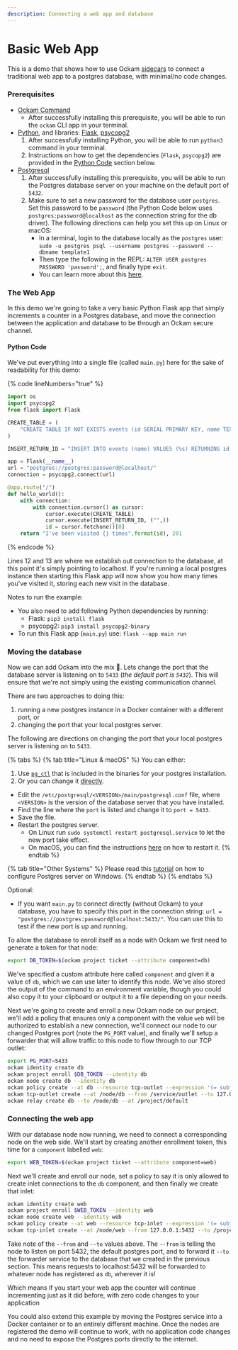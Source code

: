 ```yaml
---
description: Connecting a web app and database
---
```


# Basic Web App

This is a demo that shows how to use Ockam
[sidecars](https://docs.ockam.io/guides/examples/create-secure-communication-with-a-private-database-from-anywhere)
to connect a traditional web app to a postgres database, with minimal/no code changes.

### Prerequisites

- [Ockam Command](../../#install)
  - After successfully installing this prerequisite, you will be able to run the `ockam`
    CLI app in your terminal.
- [Python](https://www.python.org/downloads/), and libraries: [Flask](https://github.com/pallets/flask/),
  [psycopg2](https://github.com/psycopg/psycopg2)
  1. After successfully installing Python, you will be able to run `python3` command in
     your terminal.
  2. Instructions on how to get the dependencies (`Flask`, `psycopg2`) are provided in the
     [Python Code](#python-code) section below.
- [Postgresql](https://www.postgresql.org/)
  1. After successfully installing this prerequisite, you will be able to run the
     Postgres database server on your machine on the default port of `5432`.
  2. Make sure to set a new password for the database user `postgres`. Set this password
     to be `password` (the Python Code below uses `postgres:password@localhost` as the
     connection string for the db driver). The following directions can help you set this
     up on Linux or macOS:
     - In a terminal, login to the database locally as the `postgres` user:
       `sudo -u postgres psql --username postgres --password --dbname template1`
     - Then type the following in the REPL: `ALTER USER postgres PASSWORD 'password';`, and
       finally type `exit`.
     - You can learn more about this [here](https://stackoverflow.com/a/12721095/2085356).

### The Web App

In this demo we're going to take a very basic Python Flask app that simply increments a
counter in a Postgres database, and move the connection between the application and
database to be through an Ockam secure channel.

#### Python Code

We've put everything into a single file (called `main.py`) here for the sake of
readability for this demo:

{% code lineNumbers="true" %}
```python
import os
import psycopg2
from flask import Flask

CREATE_TABLE = (
    "CREATE TABLE IF NOT EXISTS events (id SERIAL PRIMARY KEY, name TEXT);"
)

INSERT_RETURN_ID = "INSERT INTO events (name) VALUES (%s) RETURNING id;"

app = Flask(__name__)
url = "postgres://postgres:password@localhost/"
connection = psycopg2.connect(url)

@app.route("/")
def hello_world():
    with connection:
        with connection.cursor() as cursor:
            cursor.execute(CREATE_TABLE)
            cursor.execute(INSERT_RETURN_ID, ("",))
            id = cursor.fetchone()[0]
    return "I've been visited {} times".format(id), 201
```
{% endcode %}

Lines 12 and 13 are where we establish out connection to the database, at this point it's
simply pointing to localhost. If you're running a local postgres instance then starting
this Flask app will now show you how many times you've visited it, storing each new visit
in the database.

Notes to run the example:
- You also need to add following Python dependencies by running:
  - Flask: `pip3 install flask`
  - psycopg2: `pip3 install psycopg2-binary`
- To run this Flask app (`main.py`) use: `flask --app main run`

### Moving the database

Now we can add Ockam into the mix 🎉. Lets change the port that the database server is
listening on to `5433` (_the default port is `5432`_). This will ensure that we're not
simply using the existing communication channel.

There are two approaches to doing this:
1. running a new postgres instance in a Docker container with a different port, or
2. changing the port that your local postgres server.

The following are directions on changing the port that your local postgres server is
listening on to `5433`.

{% tabs %}
{% tab title="Linux & macOS" %}
You can either:
1. Use [`pg_ctl`](https://www.postgresql.org/docs/current/app-pg-ctl.html#R2-APP-PGCTL-3)
   that is included in the binaries for your postgres installation.
2. Or you can change it
   [directly](https://stackoverflow.com/questions/187438/change-pgsql-port).
  - Edit the `/etc/postgresql/<VERSION>/main/postgresql.conf` file, where `<VERSION>` is
    the version of the database server that you have installed.
  - Find the line where the `port` is listed and change it to `port = 5433`.
  - Save the file.
  - Restart the postgres server.
    - On Linux run `sudo systemctl restart postgresql.service` to let the new port take
      effect.
    - On macOS, you can find the instructions
      [here](https://databasefaqs.com/restart-postgres/) on how to restart it.
{% endtab %}

{% tab title="Other Systems" %}
Please read this
[tutorial](https://www.postgresqltutorial.com/postgresql-getting-started/install-postgresql/)
on how to configure Postgres server on Windows.
{% endtab %}
{% endtabs %}

Optional:
- If you want `main.py` to connect directly (without Ockam) to your database, you have to
  specify this port in the connection string:
  `url = "postgres://postgres:password@localhost:5433/"`.
  You can use this to test if the new port is up and running.

To allow the database to enroll itself as a node with Ockam we first need to generate a
token for that node:

```bash
export DB_TOKEN=$(ockam project ticket --attribute component=db)
```

We've specified a custom attribute here called `component` and given it a value of `db`, which we can use later to identify this node. We've also stored the output of the command to an environment variable, though you could also copy it to your clipboard or output it to a file depending on your needs.

Next we're going to create and enroll a new Ockam node on our project, we'll add a policy that ensures only a component with the value `web` will be authorized to establish a new connection, we'll connect our node to our changed Postgres port (note the `PG_PORT` value), and finally we'll setup a forwarder that will allow traffic to this node to flow through to our TCP outlet:

```bash
export PG_PORT=5433
ockam identity create db
ockam project enroll $DB_TOKEN --identity db
ockam node create db --identity db
ockam policy create --at db --resource tcp-outlet --expression '(= subject.component "web")'
ockam tcp-outlet create --at /node/db --from /service/outlet --to 127.0.0.1:$PG_PORT
ockam relay create db --to /node/db --at /project/default
```

### Connecting the web app

With our database node now running, we need to connect a corresponding node on the web side. We'll start by creating another enrollment token, this time for a `component` labelled `web`:

```bash
export WEB_TOKEN=$(ockam project ticket --attribute component=web)
```

Next we'll create and enroll our node, set a policy to say it is only allowed to create inlet connections to the `db` component, and then finally we create that inlet:

```bash
ockam identity create web
ockam project enroll $WEB_TOKEN --identity web
ockam node create web --identity web
ockam policy create --at web --resource tcp-inlet --expression '(= subject.component "db")'
ockam tcp-inlet create --at /node/web --from 127.0.0.1:5432 --to /project/default/service/forward_to_db/secure/api/service/outlet
```

Take note of the `--from` and `--to` values above. The `--from` is telling the node to listen on port 5432, the default postgres port, and to forward it `--to` the forwarder service to the database that we created in the previous section. This means requests to localhost:5432 will be forwarded to whatever node has registered as `db`, wherever it is!

Which means if you start your web app the counter will continue incrementing just as it did before, with zero code changes to your application

You could also extend this example by moving the Postgres service into a Docker container or to an entirely different machine. Once the nodes are registered the demo will continue to work, with no application code changes and no need to expose the Postgres ports directly to the internet.

<!-- bats start ENROLLED_HOME -->
<!--
# Ockam binary to use
if [[ -z $OCKAM ]]; then
  OCKAM=ockam
fi

if [[ -z $BATS_LIB ]]; then
  BATS_LIB=$(brew --prefix)/lib # macos
fi

if [[ -z $ENROLLED_HOME ]]; then
  exit 1
fi

if [[ -z $PG_HOST ]]; then
  export PG_HOST='127.0.0.1'
fi

export OCKAM_HOME="$ENROLLED_HOME"
export DB_TOKEN=$(ockam project ticket --attribute component=db)
export WEB_TOKEN=$(ockam project ticket --attribute component=web)
export PG_PORT=5432
export OCKAM_PG_PORT=5433

export FLASK_PID_FILE="${ENROLLED_HOME}/python.pid"
export FLASK_SERVER="${ENROLLED_HOME}/server.py"

teardown() {
  $OCKAM node delete --all

  pid=$(cat "$FLASK_PID_FILE")
  kill -9 "$pid"
  wait "$pid" 2>/dev/null || true

  rm -rf $ENROLLED_HOME
}

setup() {
  load "$BATS_LIB/bats-support/load.bash"
  load "$BATS_LIB/bats-assert/load.bash"

  $OCKAM node delete --all

  cat > $FLASK_SERVER <<- EOM
import os
import psycopg2
from flask import Flask

CREATE_TABLE = (
  "CREATE TABLE IF NOT EXISTS events (id SERIAL PRIMARY KEY, name TEXT);"
)

INSERT_RETURN_ID = "INSERT INTO events (name) VALUES (%s) RETURNING id;"

app = Flask(__name__)
url = "postgres://postgres:password@localhost/"
connection = psycopg2.connect(port=$OCKAM_PG_PORT, database="postgres", host="localhost", user="postgres", password="password")

@app.route("/")
def hello_world():
  with connection:
    with connection.cursor() as cursor:
        cursor.execute(CREATE_TABLE)
        cursor.execute(INSERT_RETURN_ID, ("",))
        id = cursor.fetchone()[0]
  return "I've been visited {} times".format(id), 201


if __name__ == "__main__":
  app.run(port=6000)


EOM
}

start_python_server() {
  python3 $FLASK_SERVER &>/dev/null  &
  pid="$!"
  echo $pid > $FLASK_PID_FILE

  sleep 5
}

@test "test database relay" {
  run $OCKAM identity create db
  run $OCKAM project enroll $DB_TOKEN --identity db
  run $OCKAM node create db --identity db
  run $OCKAM policy create --at db --resource tcp-outlet --expression '(= subject.component "web")'
  run $OCKAM tcp-outlet create --at /node/db --from /service/outlet --to $PG_HOST:$PG_PORT
  assert_success

  run $OCKAM relay create db --to /node/db --at /project/default
  assert_success

  run $OCKAM identity create web
  run $OCKAM project enroll $WEB_TOKEN --identity web
  run $OCKAM node create web --identity web
  run $OCKAM policy create --at web --resource tcp-inlet --expression '(= subject.component "db")'
  run $OCKAM tcp-inlet create --at /node/web --from 127.0.0.1:$OCKAM_PG_PORT --to /project/default/service/forward_to_db/secure/api/service/outlet
  assert_success

  # Kickstart webserver
  run touch $FLASK_PID_FILE
  run start_python_server
  assert_success

  # Visit website
  run curl http://127.0.0.1:6000
  assert_output --partial "I've been visited 1 times"

  # Visit website second time
  run curl http://127.0.0.1:6000
  assert_output --partial "I've been visited 2 times"

  assert_success
}
-->
<!-- bats end -->
